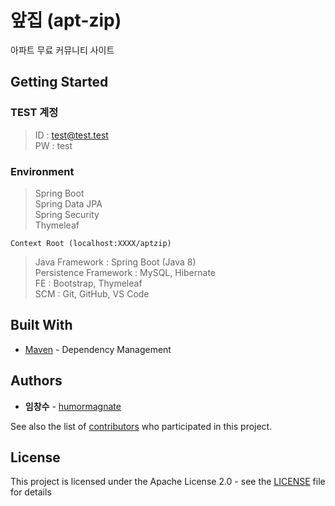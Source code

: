 # 앞집 (apt-zip)

아파트 무료 커뮤니티 사이트

## Getting Started



### TEST 계정
>ID : test@test.test<br>
>PW : test

### Environment

>Spring Boot<br>
>Spring Data JPA<br>
>Spring Security<br>
>Thymeleaf<br>

```
Context Root (localhost:XXXX/aptzip)
```

>Java Framework : Spring Boot (Java 8)<br>
>Persistence Framework : MySQL, Hibernate<br>
>FE : Bootstrap, Thymeleaf<br>
>SCM : Git, GitHub, VS Code<br>

## Built With

* [Maven](https://maven.apache.org/) - Dependency Management

## Authors

* **임창수** - [humormagnate](https://github.com/humormagnate)

See also the list of [contributors](https://github.com/humormagnate/aptzip/graphs/contributors) who participated in this project.

## License

This project is licensed under the Apache License 2.0 - see the [LICENSE](https://www.apache.org/licenses/LICENSE-2.0) file for details